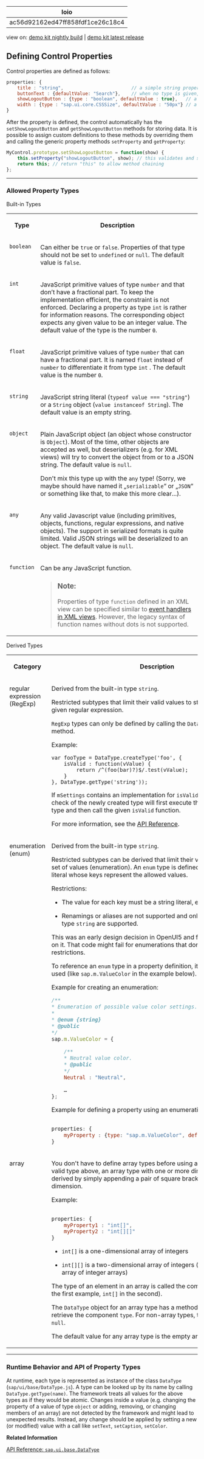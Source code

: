 <!-- loioac56d92162ed47ff858fdf1ce26c18c4 -->

| loio |
| -----|
| ac56d92162ed47ff858fdf1ce26c18c4 |

<div id="loio">

view on: [demo kit nightly build](https://openui5nightly.hana.ondemand.com/topic/ac56d92162ed47ff858fdf1ce26c18c4) | [demo kit latest release](https://sdk.openui5.org/topic/ac56d92162ed47ff858fdf1ce26c18c4)</div>

## Defining Control Properties

Control properties are defined as follows:

```js
properties: {
    title : "string",                         // a simple string property, default value is undefined
    buttonText : {defaultValue: "Search"},    // when no type is given, the type is string
    showLogoutButton : {type : "boolean", defaultValue : true},   // a boolean property where a default value is given
    width : {type : "sap.ui.core.CSSSize", defaultValue : "50px"} // a CSS size property where a default value is given
}
```

After the property is defined, the control automatically has the `setShowLogoutButton` and `getShowLogoutButton` methods for storing data. It is possible to assign custom definitions to these methods by overriding them and calling the generic property methods `setProperty` and `getProperty`:

```js
MyControl.prototype.setShowLogoutButton = function(show) {
    this.setProperty("showLogoutButton", show); // this validates and stores the new value
    return this; // return "this" to allow method chaining
};

```

***

### Allowed Property Types

<a name="loioac56d92162ed47ff858fdf1ce26c18c4__table_gkp_kb2_2y"/>Built-in Types


<table>
<tr>
<th valign="top">

Type



</th>
<th valign="top">

Description



</th>
</tr>
<tr>
<td valign="top">

 `boolean` 



</td>
<td valign="top">

Can either be `true` or `false`. Properties of that type should not be set to `undefined` or `null`. The default value is `false`.



</td>
</tr>
<tr>
<td valign="top">

 `int` 



</td>
<td valign="top">

JavaScript primitive values of type `number` and that don’t have a fractional part. To keep the implementation efficient, the constraint is not enforced. Declaring a property as type `int` is rather for information reasons. The corresponding object expects any given value to be an integer value. The default value of the type is the number `0`.



</td>
</tr>
<tr>
<td valign="top">

 `float` 



</td>
<td valign="top">

JavaScript primitive values of type `number` that can have a fractional part. It is named `float` instead of `number` to differentiate it from type `int` . The default value is the number `0`.



</td>
</tr>
<tr>
<td valign="top">

 `string` 



</td>
<td valign="top">

JavaScript string literal \(`typeof value === "string"`\) or a `String` object \(`value instanceof String`\). The default value is an empty string.



</td>
</tr>
<tr>
<td valign="top">

 `object` 



</td>
<td valign="top">

Plain JavaScript object \(an object whose constructor is `Object`\). Most of the time, other objects are accepted as well, but deserializers \(e.g. for XML views\) will try to convert the object from or to a JSON string. The default value is `null`.

Don't mix this type up with the `any` type! \(Sorry, we maybe should have named it „`serializable`“ or „`JSON`“ or something like that, to make this more clear...\).



</td>
</tr>
<tr>
<td valign="top">

 `any` 



</td>
<td valign="top">

Any valid Javascript value \(including primitives, objects, functions, regular expressions, and native objects\). The support in serialized formats is quite limited. Valid JSON strings will be deserialized to an object. The default value is `null`.



</td>
</tr>
<tr>
<td valign="top">

 `function` 



</td>
<td valign="top">

Can be any JavaScript function.

> ### Note:  
> Properties of type `function` defined in an XML view can be specified similar to [event handlers in XML views](Handling_Events_in_XML_Views_b0fb4de.md). However, the legacy syntax of function names without dots is not supported.



</td>
</tr>
</table>

<a name="loioac56d92162ed47ff858fdf1ce26c18c4__table_lbg_fc2_2y"/>Derived Types


<table>
<tr>
<th valign="top">

Category



</th>
<th valign="top">

Description



</th>
</tr>
<tr>
<td valign="top">

regular expression \(RegExp\)



</td>
<td valign="top">

Derived from the built-in type `string`.

Restricted subtypes that limit their valid values to strings that match a given regular expression.

`RegExp` types can only be defined by calling the `DataType.createType()` method.

Example:

```
var fooType = DataType.createType('foo', {
    isValid : function(vValue) {
        return /^(foo(bar)?)$/.test(vValue);
    }
}, DataType.getType('string'));

```

If `mSettings` contains an implementation for `isValid`, then the validity check of the newly created type will first execute the check of the base type and then call the given `isValid` function.

For more information, see the [API Reference](https://sdk.openui5.orgdocs/api/symbols/sap.ui.base.DataType.html). 



</td>
</tr>
<tr>
<td valign="top">

enumeration \(enum\)



</td>
<td valign="top">

Derived from the built-in type `string`.

Restricted subtypes can be derived that limit their valid values to a fixed set of values \(enumeration\). An `enum` type is defined through an object literal whose keys represent the allowed values.

Restrictions:

-   The value for each key must be a string literal, equal to the key itself.

-   Renamings or aliases are not supported and only keys and values of type `string` are supported.


This was an early design decision in OpenUI5 and framework code relies on it. That code might fail for enumerations that don’t obey these restrictions.

To reference an `enum` type in a property definition, its global name must be used \(like `sap.m.ValueColor` in the example below\).

Example for creating an enumeration:

```js
/**
* Enumeration of possible value color settings.
*
* @enum {string}
* @public
*/
sap.m.ValueColor = {

    /**
    * Neutral value color.
    * @public
    */
    Neutral : "Neutral",

    …
};

```

Example for defining a property using an enumeration:

```js

properties: {
    myProperty : {type: "sap.m.ValueColor", defaultValue: "Neutral"}
}

```



</td>
</tr>
<tr>
<td valign="top">

array



</td>
<td valign="top">

You don't have to define array types before using an array. From each valid type above, an array type with one or more dimensions can be derived by simply appending a pair of square brackets \(`[]`\) for each dimension.

Example:

```js

properties: {
    myProperty1 : "int[]",
    myProperty2 : "int[][]"
}

```

-   `int[]` is a one-dimensional array of integers

-   `int[][]` is a two-dimensional array of integers \(or more precisely an array of integer arrays\)


The type of an element in an array is called the component type \(`int` in the first example, `int[]` in the second\).

The `DataType` object for an array type has a method `getComponentType` to retrieve the component `type`. For non-array types, this method returns `null`.

The default value for any array type is the empty array.



</td>
</tr>
</table>

***

### Runtime Behavior and API of Property Types

At runtime, each type is represented as instance of the class `DataType` \(`sap/ui/base/DataType.js`\). A type can be looked up by its name by calling `DataType.getType(name)`. The framework treats all values for the above types as if they would be atomic. Changes inside a value \(e.g. changing the property of a value of type `object` or adding, removing, or changing members of an array\) are not detected by the framework and might lead to unexpected results. Instead, any change should be applied by setting a new \(or modified\) value with a call like `setText`, `setCaption`, `setColor`.

**Related Information**  


[API Reference: `sap.ui.base.DataType`](https://sdk.openui5.orgdocs/api/symbols/sap.ui.base.DataType.html)

